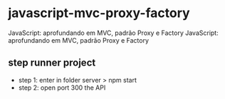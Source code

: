 # javascript-mvc-proxy-factory
JavaScript: aprofundando em MVC, padrão Proxy e Factory JavaScript: aprofundando em MVC, padrão Proxy e Factory

## step runner project 
- step 1: enter in folder server > npm start
- step 2: open port 300 the API
